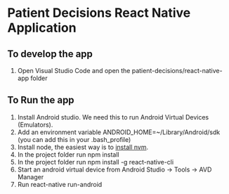 # Patient Decisions React Native Application #

## To develop the app ##
1. Open Visual Studio Code and open the patient-decisions/react-native-app folder

## To Run the app ##
1. Install Android studio. We need this to run Android Virtual Devices (Emulators). 
2. Add an environment variable ANDROID_HOME=~/Library/Android/sdk (you can add this in your .bash_profile)
2. Install node, the easiest way is to [install nvm](https://github.com/nvm-sh/nvm#installation-and-update).
3. In the project folder run npm install
4. In the project folder run npm install -g react-native-cli
5. Start an android virtual device from Android Studio -> Tools -> AVD Manager
6. Run react-native run-android


